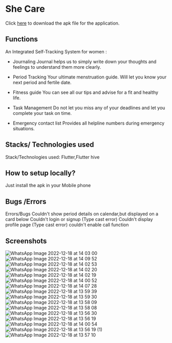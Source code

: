 

# She Care
Click <a href="https://drive.google.com/file/d/1C5wX3Qs6Nv9sVo9A_csdcdum8eQ9mz40/view?usp=sharing">here</a> to download the apk file for the application.

## Functions 

An Integrated Self-Tracking System for women : <br/>
- Journaling
  Journal helps us to simply write down your thoughts and feelings to understand them more clearly.
  
- Period Tracking
  Your ultimate menstruation guide.
  Will let you know your next period and fertile date.

- Fitness guide
  You can see all our tips and advise for a fit and healthy life.

- Task Management
  Do not let you miss any of your deadlines and let you complete your task on time.

- Emergency contact list 
  Provides all helpline numbers during emergency situations.


## Stacks/ Technologies used

Stack/Technologies used:
Flutter,Flutter hive

## How to setup locally?

Just install the apk in your Mobile phone

## Bugs /Errors
Errors/Bugs
Couldn't show period details on calendar,but displayed on a card below
Couldn't login or signup (Type cast error)
Couldn't display profile page (Type cast error)
couldn't enable call function 



## Screenshots


![WhatsApp Image 2022-12-18 at 14 03 00](https://user-images.githubusercontent.com/91246411/208289002-a4ea9fd7-249b-43ce-a92b-4983d451db65.jpeg)
![WhatsApp Image 2022-12-18 at 14 09 52](https://user-images.githubusercontent.com/91246411/208288992-7093dffd-7803-455a-8d94-97d54631999b.jpeg)
![WhatsApp Image 2022-12-18 at 14 02 53](https://user-images.githubusercontent.com/91246411/208288948-6075d0fd-000f-426a-b209-bb04ddca6e68.jpeg)
![WhatsApp Image 2022-12-18 at 14 02 20](https://user-images.githubusercontent.com/91246411/208288933-5aaa8daf-1213-414b-80d8-e8ec10f7ab3f.jpeg)
![WhatsApp Image 2022-12-18 at 14 02 19](https://user-images.githubusercontent.com/91246411/208288929-ad8c4994-7c41-461f-965b-13dbf9002afc.jpeg)
![WhatsApp Image 2022-12-18 at 14 00 52](https://user-images.githubusercontent.com/91246411/208288914-bc8ce430-e0c9-443c-a074-d59fdfeee267.jpeg)
![WhatsApp Image 2022-12-18 at 14 07 28](https://user-images.githubusercontent.com/91246411/208288906-07a4db89-ea09-4d8c-a3a5-c17942b01f92.jpeg)
![WhatsApp Image 2022-12-18 at 13 59 39](https://user-images.githubusercontent.com/91246411/208288893-8e70c068-1180-4e98-99b2-4ac4a0a9834c.jpeg)
![WhatsApp Image 2022-12-18 at 13 59 30](https://user-images.githubusercontent.com/91246411/208288869-93a08772-027b-45af-a5cc-15f46dc2ca96.jpeg)
![WhatsApp Image 2022-12-18 at 13 58 09](https://user-images.githubusercontent.com/91246411/208288857-4b30c7de-c5a9-40c4-8154-5fc42eb961c5.jpeg)
![WhatsApp Image 2022-12-18 at 13 58 08](https://user-images.githubusercontent.com/91246411/208288849-8bf8d35e-290b-420d-8b96-0b900294c691.jpeg)
![WhatsApp Image 2022-12-18 at 13 56 30](https://user-images.githubusercontent.com/91246411/208288831-35624764-7e57-48ad-b802-e070acd64a23.jpeg)
![WhatsApp Image 2022-12-18 at 13 56 19](https://user-images.githubusercontent.com/91246411/208288790-107f6f4d-7c89-4b31-8bdd-3071e8c93aca.jpeg)
![WhatsApp Image 2022-12-18 at 14 00 54](https://user-images.githubusercontent.com/91246411/208288759-c13eb258-91d0-4716-9138-02813b815519.jpeg)
![WhatsApp Image 2022-12-18 at 13 56 19 (1)](https://user-images.githubusercontent.com/91246411/208288809-74a9e4ae-549a-44f9-b100-f8414872839d.jpeg)
![WhatsApp Image 2022-12-18 at 13 57 10](https://user-images.githubusercontent.com/91246411/208288823-58622a53-8f42-4257-ae98-953e6c7edd90.jpeg)


